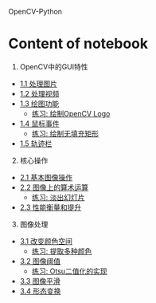 OpenCV-Python

# Content of notebook

1. OpenCV中的GUI特性
- [1.1 处理图片](https://github.com/jerry729/learnOpenCV/blob/main/GUI%20features/picture.ipynb)
- [1.2 处理视频](https://github.com/jerry729/learnOpenCV/blob/main/GUI%20features/video.ipynb)
- [1.3 绘图功能](https://github.com/jerry729/learnOpenCV/blob/main/GUI%20features/paint.ipynb)
    - [练习: 绘制OpenCV Logo](https://github.com/jerry729/learnOpenCV/blob/main/GUI%20features/opencvLogo.ipynb)
- [1.4 鼠标事件](https://github.com/jerry729/learnOpenCV/blob/main/GUI%20features/mouse.ipynb)
    - [练习: 绘制无填充矩形](https://github.com/jerry729/learnOpenCV/blob/main/GUI%20features/hollow_rec.py)
- [1.5 轨迹栏](https://github.com/jerry729/learnOpenCV/blob/main/GUI%20features/trackbar.ipynb)

2. 核心操作
- [2.1 基本图像操作](https://github.com/jerry729/learnOpenCV/blob/main/coreOperation/basic.ipynb)
- [2.2 图像上的算术运算](https://github.com/jerry729/learnOpenCV/blob/main/coreOperation/arithmetic.ipynb)
    - [练习: 淡出幻灯片](https://github.com/jerry729/learnOpenCV/blob/main/coreOperation/slides.ipynb)
- [2.3 性能衡量和提升](https://github.com/jerry729/learnOpenCV/blob/main/coreOperation/evaluate.ipynb)

3. 图像处理
- [3.1 改变颜色空间](https://github.com/jerry729/learnOpenCV/blob/main/imageProcessing/cvtcolor.ipynb)
    - [练习: 提取多种颜色](https://github.com/jerry729/learnOpenCV/blob/main/imageProcessing/track3colors.ipynb)
- [3.2 图像阈值](https://github.com/jerry729/learnOpenCV/blob/main/imageProcessing/threshold.ipynb)
    - [练习: Otsu二值化的实现](https://github.com/jerry729/learnOpenCV/blob/main/imageProcessing/otsuBinarization.py)
- [3.3 图像平滑](https://github.com/jerry729/learnOpenCV/blob/main/imageProcessing/smoothing.ipynb)
- [3.4 形态变换](https://github.com/jerry729/learnOpenCV/blob/main/imageProcessing/morphological.ipynb)